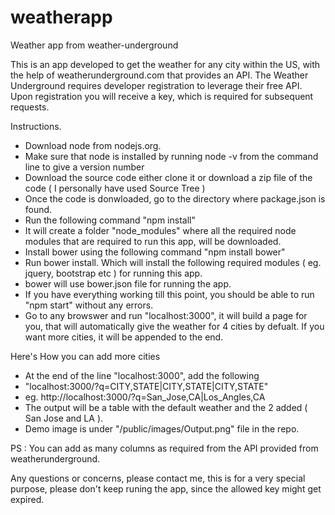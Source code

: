 weatherapp
==========

Weather app from weather-underground

This is an app developed to get the weather for any city within the US, with the help of weatherunderground.com that provides an API. The Weather Underground requires developer registration to leverage their free API. Upon registration you will receive a key, which is required for subsequent requests.

Instructions.

- Download node from nodejs.org.
- Make sure that node is installed by running node -v from the command line to give a version number
- Download the source code either clone it or download a zip file of the code ( I personally have used Source Tree )
- Once the code is donwloaded, go to the directory where package.json is found.
- Run the following command "npm install"
- It will create a folder "node_modules" where all the required node modules that are required to run this app, will be downloaded.
- Install bower using the following command "npm install bower"
- Run bower install. Which will install the following required modules ( eg. jquery, bootstrap etc ) for running this app.
- bower will use bower.json file for running the app.
- If you have everything working till this point, you should be able to run "npm start" without any errors.
- Go to any browswer and run "localhost:3000", it will build a page for you, that will automatically give the weather for 4 cities by defualt. If you want more cities, it will be appended to the end.


Here's How you can add more cities

- At the end of the line "localhost:3000", add the following
- "localhost:3000/?q=CITY,STATE|CITY,STATE|CITY,STATE"
- eg. http://localhost:3000/?q=San_Jose,CA|Los_Angles,CA
- The output will be a table with the default weather and the 2 added ( San Jose and LA ). 
- Demo image is under "/public/images/Output.png" file in the repo.


PS : You can add as many columns as required from the API provided from weatherunderground.

Any questions or concerns, please contact me, this is for a very special purpose, please don't keep runing the app, since the allowed key might get expired.











